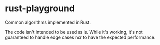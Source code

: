 # rust-playground

Common algorithms implemented in Rust.

The code isn't intended to be used as is. While it's working, it's not guaranteed to handle edge cases nor to have the expected performance.
